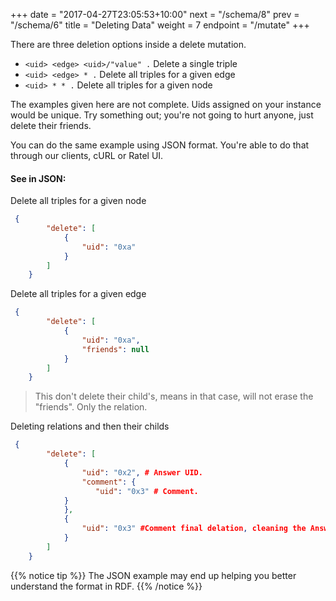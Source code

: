 +++
date = "2017-04-27T23:05:53+10:00"
next = "/schema/8"
prev = "/schema/6"
title = "Deleting Data"
weight = 7
endpoint = "/mutate"
+++

There are three deletion options inside a delete mutation.

* `<uid> <edge> <uid>/"value" .`  Delete a single triple
* `<uid> <edge> * .`  Delete all triples for a given edge
*  `<uid> * * .` Delete all triples for a given node

The examples given here are not complete. Uids assigned on your
instance would be unique. Try something out; you're not going
to hurt anyone, just delete their friends.


You can do the same example using JSON format. You're able to do that through our clients, cURL or Ratel UI.

#### See in JSON:

Delete all triples for a given node

```JSON
 {
        "delete": [
            {
                "uid": "0xa"
            }
        ]
    }
```

Delete all triples for a given edge

```JSON
 {
        "delete": [
            {
                "uid": "0xa",
                "friends": null
            }
        ]
    }
```
>This don't delete their child's, means in that case, will not erase the "friends". Only the relation.

Deleting relations and then their childs

```JSON
 {
        "delete": [
            {
                "uid": "0x2", # Answer UID.
                "comment": {
                   "uid": "0x3" # Comment.
            }
            },
            {
                "uid": "0x3" #Comment final delation, cleaning the Answer's child.
            }
        ]
    }
```

{{% notice tip %}}
The JSON example may end up helping you better understand the format in RDF.
{{% /notice %}}
